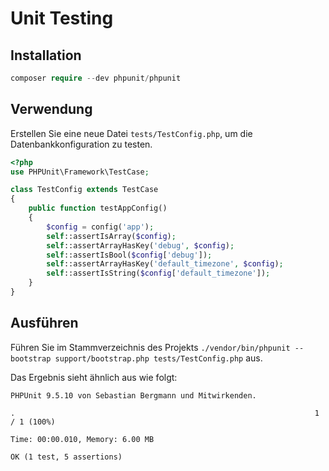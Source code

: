 # Unit Testing

## Installation

```php
composer require --dev phpunit/phpunit
```

## Verwendung
Erstellen Sie eine neue Datei `tests/TestConfig.php`, um die Datenbankkonfiguration zu testen.

```php
<?php
use PHPUnit\Framework\TestCase;

class TestConfig extends TestCase
{
    public function testAppConfig()
    {
        $config = config('app');
        self::assertIsArray($config);
        self::assertArrayHasKey('debug', $config);
        self::assertIsBool($config['debug']);
        self::assertArrayHasKey('default_timezone', $config);
        self::assertIsString($config['default_timezone']);
    }
}
```

## Ausführen

Führen Sie im Stammverzeichnis des Projekts `./vendor/bin/phpunit --bootstrap support/bootstrap.php tests/TestConfig.php` aus.

Das Ergebnis sieht ähnlich aus wie folgt:

```
PHPUnit 9.5.10 von Sebastian Bergmann und Mitwirkenden.

.                                                                   1 / 1 (100%)

Time: 00:00.010, Memory: 6.00 MB

OK (1 test, 5 assertions)
```
